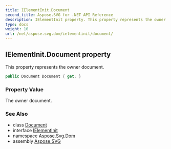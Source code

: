 ```yaml
---
title: IElementInit.Document
second_title: Aspose.SVG for .NET API Reference
description: IElementInit property. This property represents the owner document
type: docs
weight: 10
url: /net/aspose.svg.dom/ielementinit/document/
---
```

## IElementInit.Document property

This property represents the owner document.

```csharp
public Document Document { get; }
```

### Property Value

The owner document.

### See Also

* class [Document](../../document/)
* interface [IElementInit](../)
* namespace [Aspose.Svg.Dom](../../../aspose.svg.dom/)
* assembly [Aspose.SVG](../../../)
